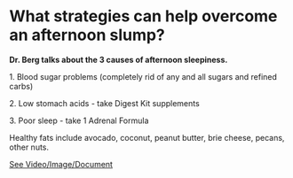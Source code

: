 # What strategies can help overcome an afternoon slump?

**Dr. Berg talks about the 3 causes of afternoon sleepiness.**

1\. Blood sugar problems (completely rid of any and all sugars and refined carbs)

2\. Low stomach acids \- take Digest Kit supplements

3\. Poor sleep - take 1 Adrenal Formula

Healthy fats include avocado, coconut, peanut butter, brie cheese, pecans, other nuts.

 [See Video/Image/Document](https://hls-player.drberg.com/asset?path=migrated-assets/overcome-an-afternoon-slump-with-3-easy-solutions-drberg)